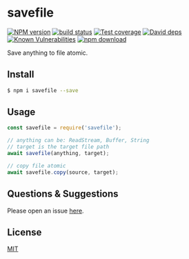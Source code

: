 # savefile

[![NPM version][npm-image]][npm-url]
[![build status][travis-image]][travis-url]
[![Test coverage][codecov-image]][codecov-url]
[![David deps][david-image]][david-url]
[![Known Vulnerabilities][snyk-image]][snyk-url]
[![npm download][download-image]][download-url]

[npm-image]: https://img.shields.io/npm/v/savefile.svg?style=flat-square
[npm-url]: https://npmjs.org/package/savefile
[travis-image]: https://img.shields.io/travis/node-modules/savefile.svg?style=flat-square
[travis-url]: https://travis-ci.org/node-modules/savefile
[codecov-image]: https://img.shields.io/codecov/c/github/node-modules/savefile.svg?style=flat-square
[codecov-url]: https://codecov.io/github/node-modules/savefile?branch=master
[david-image]: https://img.shields.io/david/node-modules/savefile.svg?style=flat-square
[david-url]: https://david-dm.org/node-modules/savefile
[snyk-image]: https://snyk.io/test/npm/savefile/badge.svg?style=flat-square
[snyk-url]: https://snyk.io/test/npm/savefile
[download-image]: https://img.shields.io/npm/dm/savefile.svg?style=flat-square
[download-url]: https://npmjs.org/package/savefile

Save anything to file atomic.

## Install

```bash
$ npm i savefile --save
```

## Usage

```js
const savefile = require('savefile');

// anything can be: ReadStream, Buffer, String
// target is the target file path
await savefile(anything, target);

// copy file atomic
await savefile.copy(source, target);
```

## Questions & Suggestions

Please open an issue [here](https://github.com/node-modules/savefile/issues).

## License

[MIT](LICENSE)
